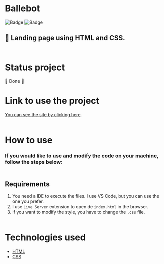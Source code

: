 # Ballebot

![Badge](https://img.shields.io/github/issues/LivHelen12/stopwatcher)
![Badge](https://img.shields.io/github/license/LivHelen12/stopwatcher)

## 🚀 Landing page using HTML and CSS. <br/><br/>

# Status project

🚧 Done 🚧

# Link to use the project

[You can see the site by clicking here](https://ballebot-landing-page.vercel.app/). <br/><br/>

# How to use

### If you would like to use and modify the code on your machine, follow the steps below: <br/><br/>

## Requirements

1. You need a IDE to execute the files. I use VS Code, but you can use the one you prefer.
2. I use `Live Server` extension to open de `index.html` in the browser.
3. If you want to modify the style, you have to change the `.css` file. <br/><br/>

# Technologies used

- [HTML](https://developer.mozilla.org/pt-BR/docs/Web/HTML)
- [CSS](https://sass-lang.com/)

